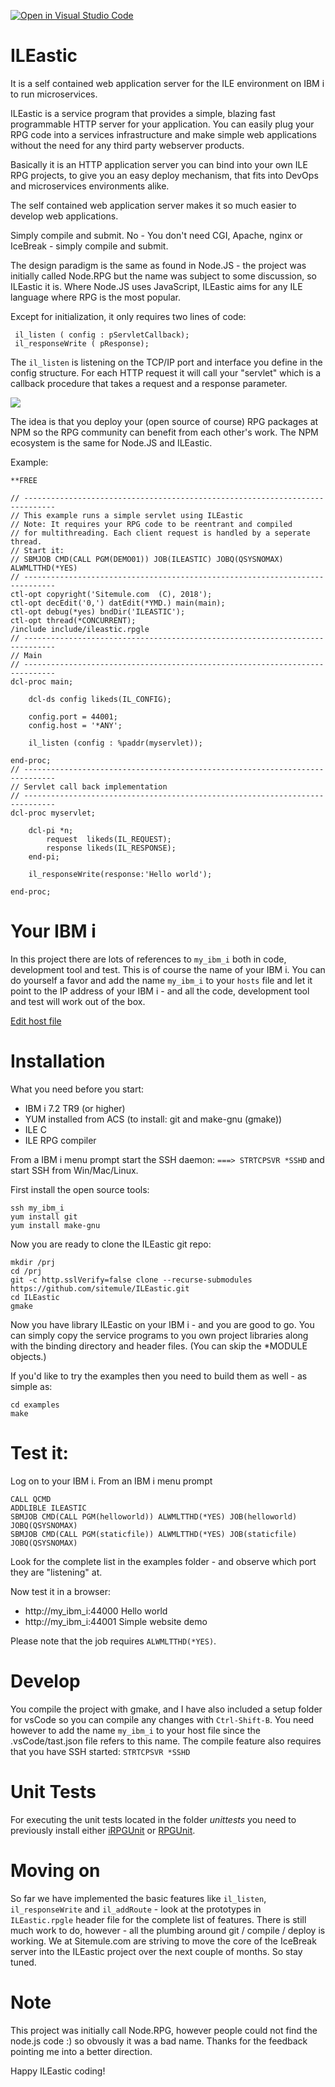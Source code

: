 [![Open in Visual Studio Code](https://open.vscode.dev/badges/open-in-vscode.svg)](https://open.vscode.dev/sitemule/ILEastic)
# ILEastic
It is a self contained web application server for the ILE environment on IBM i 
to run microservices.

ILEastic is a service program that provides a simple, blazing fast programmable 
HTTP server for your application. You can easily plug your RPG code into a services 
infrastructure and make simple web applications without the need for any third party 
webserver products.

Basically it is an HTTP application server you can bind into your own ILE RPG 
projects, to give you an easy deploy mechanism, that fits into DevOps and 
microservices environments alike.

The self contained web application server makes it so much easier to develop 
web applications.

Simply compile and submit. No - You don't need CGI, Apache, nginx or IceBreak - 
simply compile and submit.

The design paradigm is the same as found in Node.JS - the project was initially 
called Node.RPG but the name was subject to some discussion, so ILEastic it is.
Where Node.JS uses JavaScript, ILEastic aims for any ILE language where RPG is
the most popular.

Except for initialization, it only requires two lines of code:
```
 il_listen ( config : pServletCallback); 
 il_responseWrite ( pResponse);
```

The `il_listen` is listening on the TCP/IP port and interface you define in the 
config structure. For each HTTP request it will call your "servlet" which is a 
callback procedure that takes a request and a response parameter.

![](image.png)


The idea is that you deploy your (open source of course) RPG packages at NPM so 
the RPG community can benefit from each other's work. The NPM ecosystem is the 
same for Node.JS and ILEastic.    


Example: 
```
**FREE

// -----------------------------------------------------------------------------
// This example runs a simple servlet using ILEastic
// Note: It requires your RPG code to be reentrant and compiled
// for multithreading. Each client request is handled by a seperate thread.
// Start it:
// SBMJOB CMD(CALL PGM(DEMO01)) JOB(ILEASTIC) JOBQ(QSYSNOMAX) ALWMLTTHD(*YES)        
// -----------------------------------------------------------------------------     
ctl-opt copyright('Sitemule.com  (C), 2018');
ctl-opt decEdit('0,') datEdit(*YMD.) main(main);
ctl-opt debug(*yes) bndDir('ILEASTIC');
ctl-opt thread(*CONCURRENT);
/include include/ileastic.rpgle
// -----------------------------------------------------------------------------
// Main
// -----------------------------------------------------------------------------     
dcl-proc main;

    dcl-ds config likeds(IL_CONFIG);

    config.port = 44001;
    config.host = '*ANY';

    il_listen (config : %paddr(myservlet));

end-proc;
// -----------------------------------------------------------------------------
// Servlet call back implementation
// -----------------------------------------------------------------------------     
dcl-proc myservlet;

    dcl-pi *n;
        request  likeds(IL_REQUEST);
        response likeds(IL_RESPONSE);
    end-pi;
  
    il_responseWrite(response:'Hello world');

end-proc;
```
# Your IBM i
In this project there are lots of references to `my_ibm_i` both in code, development tool and test.
This is of course the name of your IBM i. You can do yourself a favor and add the name `my_ibm_i` to 
your `hosts` file and let it point to the IP address of your IBM i - and all the code, 
development tool and test will work out of the box.

[Edit host file][eh]



# Installation
What you need before you start:

* IBM i 7.2 TR9 (or higher)
* YUM installed from ACS (to install: git and make-gnu (gmake))
* ILE C
* ILE RPG compiler


From a IBM i menu prompt start the SSH daemon: `===> STRTCPSVR *SSHD`
and start SSH from Win/Mac/Linux.

First install the open source tools:
```
ssh my_ibm_i
yum install git
yum install make-gnu
```
Now you are ready to clone the ILEastic git repo: 

```
mkdir /prj
cd /prj 
git -c http.sslVerify=false clone --recurse-submodules https://github.com/sitemule/ILEastic.git
cd ILEastic
gmake  
```
Now you have library ILEastic on your IBM i - and you are good to go. You can simply copy the service programs
to you own project libraries along with the binding directory and header files. (You can skip the *MODULE objects.)

If you'd like to try the examples then you need to build them as well - as simple as:

```
cd examples 
make
```

# Test it:
Log on to your IBM i.
From an IBM i menu prompt 
```
CALL QCMD
ADDLIBLE ILEASTIC
SBMJOB CMD(CALL PGM(helloworld)) ALWMLTTHD(*YES) JOB(helloworld) JOBQ(QSYSNOMAX) 
SBMJOB CMD(CALL PGM(staticfile)) ALWMLTTHD(*YES) JOB(staticfile) JOBQ(QSYSNOMAX) 
```
Look for the complete list in the examples folder - and observe which port they are "listening" at.


Now test it in a browser: 

* http://my_ibm_i:44000  Hello world
* http://my_ibm_i:44001  Simple website demo


Please note that the job requires `ALWMLTTHD(*YES)`.


# Develop
You compile the project with gmake, and I have also included a setup folder for
vsCode so you can compile any changes with `Ctrl-Shift-B`. You need however to add
the name `my_ibm_i` to your host file since the .vsCode/tast.json file refers to this name.
The compile feature also requires that you have SSH started: `STRTCPSVR *SSHD`

# Unit Tests
For executing the unit tests located in the folder _unittests_ you need to 
previously install either [iRPGUnit][iru] or [RPGUnit][ru].

# Moving on
So far we have implemented the basic features like `il_listen`, `il_responseWrite` and
`il_addRoute` - look at the prototypes in `ILEastic.rpgle` header file for the complete 
list of features. There is still much work to do, however - all the plumbing 
around git / compile / deploy is working. We at Sitemule.com are striving 
to move the core of the IceBreak server into the ILEastic project over the next 
couple of months. So stay tuned.


# Note
This project was initially call Node.RPG, however people could not find the 
node.js code :) so obvously it was a bad name. Thanks for the feedback pointing 
me into a better direction.

Happy ILEastic coding!

[iru]: https://irpgunit.sourceforge.io
[ru]: https://rpgunit.sourceforge.io
[eh]: https://www.howtogeek.com/howto/27350/beginner-geek-how-to-edit-your-hosts-file/

